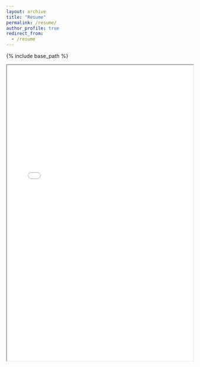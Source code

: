 ```yaml
---
layout: archive
title: "Resume"
permalink: /resume/
author_profile: true
redirect_from:
  - /resume
---
```


{% include base_path %}

<iframe src="/files/resume.pdf" width="100%" height="800"></iframe>
